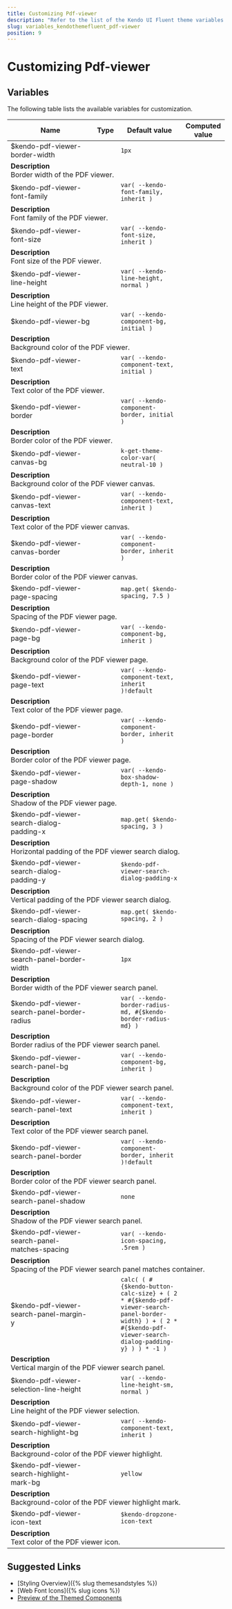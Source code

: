 ```yaml
---
title: Customizing Pdf-viewer
description: "Refer to the list of the Kendo UI Fluent theme variables available for customization."
slug: variables_kendothemefluent_pdf-viewer
position: 9
---
```


# Customizing Pdf-viewer

## Variables

The following table lists the available variables for customization.

<table class="theme-variables">
    <colgroup>
    <col style="width: 200px; white-space:nowrap;" />
    <col />
    <col />
    <col />
</colgroup>
<thead>
    <tr>
        <th>Name</th>
        <th>Type</th>
        <th>Default value</th>
        <th>Computed value</th>
    </tr>
</thead>
<tbody>
        <tr>
    <td>$kendo-pdf-viewer-border-width</td>
    <td></td>
    <td><code>1px</code></td>
    <td></td>
</tr>
<tr>
    <td colspan="4" class="theme-variables-description-container"><div><b>Description</b><div class="theme-variables-description">Border width of the PDF viewer.</div></div>
    </td>
</tr>
<tr>
    <td>$kendo-pdf-viewer-font-family</td>
    <td></td>
    <td><code>var( --kendo-font-family, inherit )</code></td>
    <td></td>
</tr>
<tr>
    <td colspan="4" class="theme-variables-description-container"><div><b>Description</b><div class="theme-variables-description">Font family of the PDF viewer.</div></div>
    </td>
</tr>
<tr>
    <td>$kendo-pdf-viewer-font-size</td>
    <td></td>
    <td><code>var( --kendo-font-size, inherit )</code></td>
    <td></td>
</tr>
<tr>
    <td colspan="4" class="theme-variables-description-container"><div><b>Description</b><div class="theme-variables-description">Font size of the PDF viewer.</div></div>
    </td>
</tr>
<tr>
    <td>$kendo-pdf-viewer-line-height</td>
    <td></td>
    <td><code>var( --kendo-line-height, normal )</code></td>
    <td></td>
</tr>
<tr>
    <td colspan="4" class="theme-variables-description-container"><div><b>Description</b><div class="theme-variables-description">Line height of the PDF viewer.</div></div>
    </td>
</tr>
<tr>
    <td>$kendo-pdf-viewer-bg</td>
    <td></td>
    <td><code>var( --kendo-component-bg, initial )</code></td>
    <td></td>
</tr>
<tr>
    <td colspan="4" class="theme-variables-description-container"><div><b>Description</b><div class="theme-variables-description">Background color of the PDF viewer.</div></div>
    </td>
</tr>
<tr>
    <td>$kendo-pdf-viewer-text</td>
    <td></td>
    <td><code>var( --kendo-component-text, initial )</code></td>
    <td></td>
</tr>
<tr>
    <td colspan="4" class="theme-variables-description-container"><div><b>Description</b><div class="theme-variables-description">Text color of the PDF viewer.</div></div>
    </td>
</tr>
<tr>
    <td>$kendo-pdf-viewer-border</td>
    <td></td>
    <td><code>var( --kendo-component-border, initial )</code></td>
    <td></td>
</tr>
<tr>
    <td colspan="4" class="theme-variables-description-container"><div><b>Description</b><div class="theme-variables-description">Border color of the PDF viewer.</div></div>
    </td>
</tr>
<tr>
    <td>$kendo-pdf-viewer-canvas-bg</td>
    <td></td>
    <td><code>k-get-theme-color-var( neutral-10 )</code></td>
    <td></td>
</tr>
<tr>
    <td colspan="4" class="theme-variables-description-container"><div><b>Description</b><div class="theme-variables-description">Background color of the PDF viewer canvas.</div></div>
    </td>
</tr>
<tr>
    <td>$kendo-pdf-viewer-canvas-text</td>
    <td></td>
    <td><code>var( --kendo-component-text, inherit )</code></td>
    <td></td>
</tr>
<tr>
    <td colspan="4" class="theme-variables-description-container"><div><b>Description</b><div class="theme-variables-description">Text color of the PDF viewer canvas.</div></div>
    </td>
</tr>
<tr>
    <td>$kendo-pdf-viewer-canvas-border</td>
    <td></td>
    <td><code>var( --kendo-component-border, inherit )</code></td>
    <td></td>
</tr>
<tr>
    <td colspan="4" class="theme-variables-description-container"><div><b>Description</b><div class="theme-variables-description">Border color of the PDF viewer canvas.</div></div>
    </td>
</tr>
<tr>
    <td>$kendo-pdf-viewer-page-spacing</td>
    <td></td>
    <td><code>map.get( $kendo-spacing, 7.5 )</code></td>
    <td></td>
</tr>
<tr>
    <td colspan="4" class="theme-variables-description-container"><div><b>Description</b><div class="theme-variables-description">Spacing of the PDF viewer page.</div></div>
    </td>
</tr>
<tr>
    <td>$kendo-pdf-viewer-page-bg</td>
    <td></td>
    <td><code>var( --kendo-component-bg, inherit )</code></td>
    <td></td>
</tr>
<tr>
    <td colspan="4" class="theme-variables-description-container"><div><b>Description</b><div class="theme-variables-description">Background color of the PDF viewer page.</div></div>
    </td>
</tr>
<tr>
    <td>$kendo-pdf-viewer-page-text</td>
    <td></td>
    <td><code>var( --kendo-component-text, inherit )!default</code></td>
    <td></td>
</tr>
<tr>
    <td colspan="4" class="theme-variables-description-container"><div><b>Description</b><div class="theme-variables-description">Text color of the PDF viewer page.</div></div>
    </td>
</tr>
<tr>
    <td>$kendo-pdf-viewer-page-border</td>
    <td></td>
    <td><code>var( --kendo-component-border, inherit )</code></td>
    <td></td>
</tr>
<tr>
    <td colspan="4" class="theme-variables-description-container"><div><b>Description</b><div class="theme-variables-description">Border color of the PDF viewer page.</div></div>
    </td>
</tr>
<tr>
    <td>$kendo-pdf-viewer-page-shadow</td>
    <td></td>
    <td><code>var( --kendo-box-shadow-depth-1, none )</code></td>
    <td></td>
</tr>
<tr>
    <td colspan="4" class="theme-variables-description-container"><div><b>Description</b><div class="theme-variables-description">Shadow of the PDF viewer page.</div></div>
    </td>
</tr>
<tr>
    <td>$kendo-pdf-viewer-search-dialog-padding-x</td>
    <td></td>
    <td><code>map.get( $kendo-spacing, 3 )</code></td>
    <td></td>
</tr>
<tr>
    <td colspan="4" class="theme-variables-description-container"><div><b>Description</b><div class="theme-variables-description">Horizontal padding of the PDF viewer search dialog.</div></div>
    </td>
</tr>
<tr>
    <td>$kendo-pdf-viewer-search-dialog-padding-y</td>
    <td></td>
    <td><code>$kendo-pdf-viewer-search-dialog-padding-x</code></td>
    <td></td>
</tr>
<tr>
    <td colspan="4" class="theme-variables-description-container"><div><b>Description</b><div class="theme-variables-description">Vertical padding of the PDF viewer search dialog.</div></div>
    </td>
</tr>
<tr>
    <td>$kendo-pdf-viewer-search-dialog-spacing</td>
    <td></td>
    <td><code>map.get( $kendo-spacing, 2 )</code></td>
    <td></td>
</tr>
<tr>
    <td colspan="4" class="theme-variables-description-container"><div><b>Description</b><div class="theme-variables-description">Spacing of the PDF viewer search dialog.</div></div>
    </td>
</tr>
<tr>
    <td>$kendo-pdf-viewer-search-panel-border-width</td>
    <td></td>
    <td><code>1px</code></td>
    <td></td>
</tr>
<tr>
    <td colspan="4" class="theme-variables-description-container"><div><b>Description</b><div class="theme-variables-description">Border width of the PDF viewer search panel.</div></div>
    </td>
</tr>
<tr>
    <td>$kendo-pdf-viewer-search-panel-border-radius</td>
    <td></td>
    <td><code>var( --kendo-border-radius-md, #{$kendo-border-radius-md} )</code></td>
    <td></td>
</tr>
<tr>
    <td colspan="4" class="theme-variables-description-container"><div><b>Description</b><div class="theme-variables-description">Border radius of the PDF viewer search panel.</div></div>
    </td>
</tr>
<tr>
    <td>$kendo-pdf-viewer-search-panel-bg</td>
    <td></td>
    <td><code>var( --kendo-component-bg, inherit )</code></td>
    <td></td>
</tr>
<tr>
    <td colspan="4" class="theme-variables-description-container"><div><b>Description</b><div class="theme-variables-description">Background color of the PDF viewer search panel.</div></div>
    </td>
</tr>
<tr>
    <td>$kendo-pdf-viewer-search-panel-text</td>
    <td></td>
    <td><code>var( --kendo-component-text, inherit )</code></td>
    <td></td>
</tr>
<tr>
    <td colspan="4" class="theme-variables-description-container"><div><b>Description</b><div class="theme-variables-description">Text color of the PDF viewer search panel.</div></div>
    </td>
</tr>
<tr>
    <td>$kendo-pdf-viewer-search-panel-border</td>
    <td></td>
    <td><code>var( --kendo-component-border, inherit )!default</code></td>
    <td></td>
</tr>
<tr>
    <td colspan="4" class="theme-variables-description-container"><div><b>Description</b><div class="theme-variables-description">Border color of the PDF viewer search panel.</div></div>
    </td>
</tr>
<tr>
    <td>$kendo-pdf-viewer-search-panel-shadow</td>
    <td></td>
    <td><code>none</code></td>
    <td></td>
</tr>
<tr>
    <td colspan="4" class="theme-variables-description-container"><div><b>Description</b><div class="theme-variables-description">Shadow of the PDF viewer search panel.</div></div>
    </td>
</tr>
<tr>
    <td>$kendo-pdf-viewer-search-panel-matches-spacing</td>
    <td></td>
    <td><code>var( --kendo-icon-spacing, .5rem )</code></td>
    <td></td>
</tr>
<tr>
    <td colspan="4" class="theme-variables-description-container"><div><b>Description</b><div class="theme-variables-description">Spacing of the PDF viewer search panel matches container.</div></div>
    </td>
</tr>
<tr>
    <td>$kendo-pdf-viewer-search-panel-margin-y</td>
    <td></td>
    <td><code>calc( ( #{$kendo-button-calc-size} + ( 2 * #{$kendo-pdf-viewer-search-panel-border-width} ) + ( 2 * #{$kendo-pdf-viewer-search-dialog-padding-y} ) ) * -1 )</code></td>
    <td></td>
</tr>
<tr>
    <td colspan="4" class="theme-variables-description-container"><div><b>Description</b><div class="theme-variables-description">Vertical margin of the PDF viewer search panel.</div></div>
    </td>
</tr>
<tr>
    <td>$kendo-pdf-viewer-selection-line-height</td>
    <td></td>
    <td><code>var( --kendo-line-height-sm, normal )</code></td>
    <td></td>
</tr>
<tr>
    <td colspan="4" class="theme-variables-description-container"><div><b>Description</b><div class="theme-variables-description">Line height of the PDF viewer selection.</div></div>
    </td>
</tr>
<tr>
    <td>$kendo-pdf-viewer-search-highlight-bg</td>
    <td></td>
    <td><code>var( --kendo-component-text, inherit )</code></td>
    <td></td>
</tr>
<tr>
    <td colspan="4" class="theme-variables-description-container"><div><b>Description</b><div class="theme-variables-description">Background-color of the PDF viewer highlight.</div></div>
    </td>
</tr>
<tr>
    <td>$kendo-pdf-viewer-search-highlight-mark-bg</td>
    <td></td>
    <td><code>yellow</code></td>
    <td></td>
</tr>
<tr>
    <td colspan="4" class="theme-variables-description-container"><div><b>Description</b><div class="theme-variables-description">Background-color of the PDF viewer highlight mark.</div></div>
    </td>
</tr>
<tr>
    <td>$kendo-pdf-viewer-icon-text</td>
    <td></td>
    <td><code>$kendo-dropzone-icon-text</code></td>
    <td></td>
</tr>
<tr>
    <td colspan="4" class="theme-variables-description-container"><div><b>Description</b><div class="theme-variables-description">Text color of the PDF viewer icon.</div></div>
    </td>
</tr>
</tbody>
</table>

## Suggested Links

* [Styling Overview]({% slug themesandstyles %})
* [Web Font Icons]({% slug icons %})
* [Preview of the Themed Components](../)


